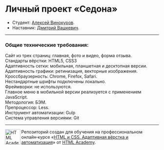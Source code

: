 # Личный проект «Седона» 

* Студент: [Алексей Винокуров](https://up.htmlacademy.ru/adaptive/26/user/2116963).
* Наставник: [Дмитрий Вашкевич](https://htmlacademy.ru/profile/id116959).

---

### Общие технические требования:  
Сайт из трех страниц: главная, фото и видео, форма отзыва.  
Стандарты вёрстки: HTML5, CSS3  
Адаптивность сетки: мобильная, планшетная и десктопная версии.  
Адаптивность графики: ретинизация, векторные изображения.  
Кроссбраузерность: Chrome, Firefox, Safari.  
Нестандартные шрифты подключены локально.  
Фреймворки: не используются.  
Главное меню в мобильной версии реализуется с применением JavaScript.  
Методология: БЭМ.  
Препроцессор: Less.  
Инструмент автоматизации: Gulp  
Система управления версиями: Git  

---

<a href="https://htmlacademy.ru/intensive/adaptive"><img align="left" width="50" height="50" alt="HTML Academy" src="https://up.htmlacademy.ru/static/img/intensive/adaptive/logo-for-github-2.png"></a>

Репозиторий создан для обучения на профессиональном онлайн‑курсе «[HTML и CSS. Адаптивная вёрстка и автоматизация](https://htmlacademy.ru/intensive/adaptive)» от [HTML Academy](https://htmlacademy.ru).

[check-image]: https://github.com/htmlacademy-adaptive/2116963-sedona-26/workflows/Project%20check/badge.svg?branch=master
[check-url]: https://github.com/htmlacademy-adaptive/2116963-sedona-26/actions
